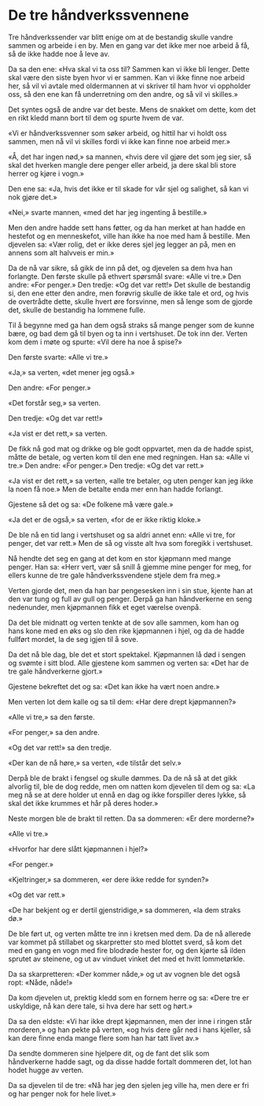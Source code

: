 # De tre håndverkssvennene

Tre håndverkssender var blitt enige om at de bestandig skulle vandre sammen og arbeide i en by. Men en gang var det ikke mer noe arbeid å få, så de ikke hadde noe å leve av.

Da sa den ene: «Hva skal vi ta oss til? Sammen kan vi ikke bli lenger. Dette skal være den siste byen hvor vi er sammen. Kan vi ikke finne noe arbeid her, så vil vi avtale med oldermannen at vi skriver til ham hvor vi oppholder oss, så den ene kan få underretning om den andre, og så vil vi skilles.»

Det syntes også de andre var det beste. Mens de snakket om dette, kom det en rikt kledd mann bort til dem og spurte hvem de var.

«Vi er håndverkssvenner som søker arbeid, og hittil har vi holdt oss sammen, men nå vil vi skilles fordi vi ikke kan finne noe arbeid mer.»

«Å, det har ingen nød,» sa mannen, «hvis dere vil gjøre det som jeg sier, så skal det hverken mangle dere penger eller arbeid, ja dere skal bli store herrer og kjøre i vogn.»

Den ene sa: «Ja, hvis det ikke er til skade for vår sjel og salighet, så kan vi nok gjøre det.»

«Nei,» svarte mannen, «med det har jeg ingenting å bestille.»

Men den andre hadde sett hans føtter, og da han merket at han hadde en hestefot og en menneskefot, ville han ikke ha noe med ham å bestille. Men djevelen sa: «Vær rolig, det er ikke deres sjel jeg legger an på, men en annens som alt halvveis er min.»

Da de nå var sikre, så gikk de inn på det, og djevelen sa dem hva han forlangte. Den første skulle på ethvert spørsmål svare: «Alle vi tre.» Den andre: «For penger.» Den tredje: «Og det var rett!» Det skulle de bestandig si, den ene etter den andre, men forøvrig skulle de ikke tale et ord, og hvis de overtrådte dette, skulle hvert øre forsvinne, men så lenge som de gjorde det, skulle de bestandig ha lommene fulle.

Til å begynne med ga han dem også straks så mange penger som de kunne bære, og bad dem gå til byen og ta inn i vertshuset. De tok inn der. Verten kom dem i møte og spurte: «Vil dere ha noe å spise?»

Den første svarte: «Alle vi tre.»

«Ja,» sa verten, «det mener jeg også.»

Den andre: «For penger.»

«Det forstår seg,» sa verten.

Den tredje: «Og det var rett!»

«Ja vist er det rett,» sa verten.

De fikk nå god mat og drikke og ble godt oppvartet, men da de hadde spist, måtte de betale, og verten kom til den ene med regningen. Han sa: «Alle vi tre.» Den andre: «For penger.» Den tredje: «Og det var rett.»

«Ja vist er det rett,» sa verten, «alle tre betaler, og uten penger kan jeg ikke la noen få noe.» Men de betalte enda mer enn han hadde forlangt.

Gjestene så det og sa: «De folkene må være gale.»

«Ja det er de også,» sa verten, «for de er ikke riktig kloke.»

De ble nå en tid lang i vertshuset og sa aldri annet enn: «Alle vi tre, for penger, det var rett.» Men de så og visste alt hva som foregikk i vertshuset.

Nå hendte det seg en gang at det kom en stor kjøpmann med mange penger. Han sa: «Herr vert, vær så snill å gjemme mine penger for meg, for ellers kunne de tre gale håndverkssvendene stjele dem fra meg.»

Verten gjorde det, men da han bar pengesesken inn i sin stue, kjente han at den var tung og full av gull og penger. Derpå ga han håndverkerne en seng nedenunder, men kjøpmannen fikk et eget værelse ovenpå.

Da det ble midnatt og verten tenkte at de sov alle sammen, kom han og hans kone med en øks og slo den rike kjøpmannen i hjel, og da de hadde fullført mordet, la de seg igjen til å sove.

Da det nå ble dag, ble det et stort spektakel. Kjøpmannen lå død i sengen og svømte i sitt blod. Alle gjestene kom sammen og verten sa: «Det har de tre gale håndverkerne gjort.»

Gjestene bekreftet det og sa: «Det kan ikke ha vært noen andre.»

Men verten lot dem kalle og sa til dem: «Har dere drept kjøpmannen?»

«Alle vi tre,» sa den første.

«For penger,» sa den andre.

«Og det var rett!» sa den tredje.

«Der kan de nå høre,» sa verten, «de tilstår det selv.»

Derpå ble de brakt i fengsel og skulle dømmes. Da de nå så at det gikk alvorlig til, ble de dog redde, men om natten kom djevelen til dem og sa: «La meg nå se at dere holder ut ennå en dag og ikke forspiller deres lykke, så skal det ikke krummes et hår på deres hoder.»

Neste morgen ble de brakt til retten. Da sa dommeren: «Er dere morderne?»

«Alle vi tre.»

«Hvorfor har dere slått kjøpmannen i hjel?»

«For penger.»

«Kjeltringer,» sa dommeren, «er dere ikke redde for synden?»

«Og det var rett.»

«De har bekjent og er dertil gjenstridige,» sa dommeren, «la dem straks dø.»

De ble ført ut, og verten måtte tre inn i kretsen med dem. Da de nå allerede var kommet på stillabet og skarpretter sto med blottet sverd, så kom det med en gang en vogn med fire blodrøde hester for, og den kjørte så ilden sprutet av steinene, og ut av vinduet vinket det med et hvitt lommetørkle.

Da sa skarpretteren: «Der kommer nåde,» og ut av vognen ble det også ropt: «Nåde, nåde!»

Da kom djevelen ut, prektig kledd som en fornem herre og sa: «Dere tre er uskyldige, nå kan dere tale, si hva dere har sett og hørt.»

Da sa den eldste: «Vi har ikke drept kjøpmannen, men der inne i ringen står morderen,» og han pekte på verten, «og hvis dere går ned i hans kjeller, så kan dere finne enda mange flere som han har tatt livet av.»

Da sendte dommeren sine hjelpere dit, og de fant det slik som håndverkerne hadde sagt, og da disse hadde fortalt dommeren det, lot han hodet hugge av verten.

Da sa djevelen til de tre: «Nå har jeg den sjelen jeg ville ha, men dere er fri og har penger nok for hele livet.»
